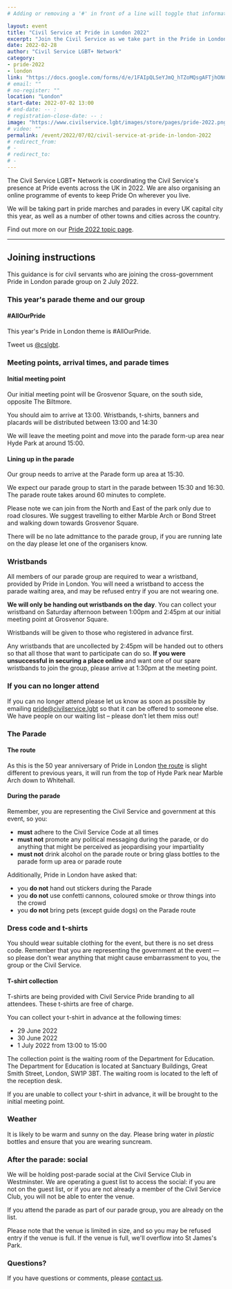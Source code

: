 ```yaml
---
# Adding or removing a '#' in front of a line will toggle that information off and on from being processed. 

layout: event
title: "Civil Service at Pride in London 2022"
excerpt: "Join the Civil Service as we take part in the Pride in London parade."
date: 2022-02-28
author: "Civil Service LGBT+ Network"
category: 
- pride-2022
- london
link: "https://docs.google.com/forms/d/e/1FAIpQLSeYJmQ_hTZoMQsgAFTjhONCPNBYGJi0VUNCJYVt1r-NbWpw8Q/viewform?usp=sf_link"
# email: ""
# no-register: ""
location: "London"
start-date: 2022-07-02 13:00
# end-date: -- :
# registration-close-date: -- :
image: "https://www.civilservice.lgbt/images/store/pages/pride-2022.png"
# video: ""
permalink: /event/2022/07/02/civil-service-at-pride-in-london-2022
# redirect_from: 
# - 
# redirect_to: 
# - 
---
```


The Civil Service LGBT+ Network is coordinating the Civil Service's presence at Pride events across the UK in 2022. We are also organising an online programme of events to keep Pride On wherever you live.

We will be taking part in pride marches and parades in every UK capital city this year, as well as a number of other towns and cities across the country.

Find out more on our [Pride 2022 topic page](/pride-2022).

---

## Joining instructions 

This guidance is for civil servants who are joining the cross-government Pride in London parade group on 2 July 2022.

### This year's parade theme and our group

#### #AllOurPride

This year's Pride in London theme is #AllOurPride. 

Tweet us [@cslgbt](https://www.twitter.com/cslgbt).

### Meeting points, arrival times, and parade times

#### Initial meeting point

Our initial meeting point will be Grosvenor Square, on the south side, opposite The Biltmore.

You should aim to arrive at 13:00. Wristbands, t-shirts, banners and placards will be distributed between 13:00 and 14:30

We will leave the meeting point and move into the parade form-up area near Hyde Park at around 15:00.

#### Lining up in the parade

Our group needs to arrive at the Parade form up area at 15:30.

We expect our parade group to start in the parade between 15:30 and 16:30. The parade route takes around 60 minutes to complete.

Please note we can join from the North and East of the park only due to road closures. We suggest travelling to either Marble Arch or Bond Street and walking down towards Grosvenor Square. 

There will be no late admittance to the parade group, if you are running late on the day please let one of the organisers know.

### Wristbands

All members of our parade group are required to wear a wristband, provided by Pride in London. You will need a wristband to access the parade waiting area, and may be refused entry if you are not wearing one.

**We will only be handing out wristbands on the day**. You can collect your wristband on Saturday afternoon between 1:00pm and 2:45pm at our initial meeting point at Grosvenor Square.

Wristbands will be given to those who registered in advance first.

Any wristbands that are uncollected by 2:45pm will be handed out to others so that all those that want to participate can do so. **If you were unsuccessful in securing a place online** and want one of our spare wristbands to join the group, please arrive at 1:30pm at the meeting point.

### If you can no longer attend

If you can no longer attend please let us know as soon as possible by emailing [pride@civilservice.lgbt](mailto:pride@civilservice.lgbt) so that it can be offered to someone else. We have people on our waiting list – please don’t let them miss out!

### The Parade

#### The route

As this is the 50 year anniversary of Pride in London [the route](https://prideinlondon.org/parade/map) is slight different to previous years, it will run from the top of Hyde Park near Marble Arch down to Whitehall. 

#### During the parade

Remember, you are representing the Civil Service and government at this event, so you:

- **must** adhere to the Civil Service Code at all times
- **must not** promote any political messaging during the parade, or do anything that might be perceived as jeopardising your impartiality
- **must not** drink alcohol on the parade route or bring glass bottles to the parade form up area or parade route

Additionally, Pride in London have asked that:

- you **do not** hand out stickers during the Parade
- you **do not** use confetti cannons, coloured smoke or throw things into the crowd
- you **do not** bring pets (except guide dogs) on the Parade route

### Dress code and t-shirts

You should wear suitable clothing for the event, but there is no set dress code. Remember that you are representing the government at the event — so please don't wear anything that might cause embarrassment to you, the group or the Civil Service. 

#### T-shirt collection

T-shirts are being provided with Civil Service Pride branding to all attendees. These t-shirts are free of charge. 

You can collect your t-shirt in advance at the following times:

- 29 June 2022
- 30 June 2022
- 1 July 2022 from 13:00 to 15:00

The collection point is the waiting room of the Department for Education. The Department for Education is located at Sanctuary Buildings, Great Smith Street, London, SW1P 3BT. The waiting room is located to the left of the reception desk. 

If you are unable to collect your t-shirt in advance, it will be brought to the initial meeting point.

### Weather

It is likely to be warm and sunny on the day. Please bring water in *plastic* bottles and ensure that you are wearing suncream.  

### After the parade: social

We will be holding post-parade social at the Civil Service Club in Westminster. We are operating a guest list to access the social: if you are not on the guest list, or if you are not already a member of the Civil Service Club, you will not be able to enter the venue.

If you attend the parade as part of our parade group, you are already on the list.

Please note that the venue is limited in size, and so you may be refused entry if the venue is full. If the venue is full, we'll overflow into St James's Park.

### Questions?

If you have questions or comments, please [contact us](/about/contact-us).


